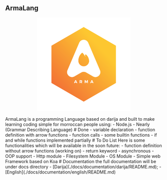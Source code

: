 ## ArmaLang 
<p align="center">
  <img 
    width="300"
    height="300"
    src="./assets/8.svg"
  >
</p>
ArmaLang is a programming Language based on darija and built to make learning coding simple
for  morroccan people using:
- Node.js
- Nearly (Grammar Describing Language)
# Done  
- variable declaration 
- function definition with arrow functions
- function calls
- some builtin functions
- if and while functions implemented partially
# To Do List
Here is some functionalities which will be available in the soon future:
- function definition without arrow functions (working on)
- return keyword
- asynchronous
- OOP support
- Http module
- Filesystem Module
- OS Module
- Simple web Framework based on Koa
# Documentation 
the full documentation will be under docs directory
- [Darija](./docs/documentation/darija/README.md);
- [English](./docs/documentation/english/README.md)